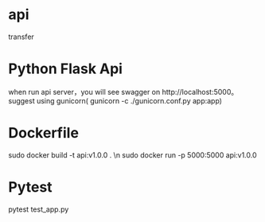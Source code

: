 # api
transfer
# Python Flask Api
when run api server，you will see swagger on http://localhost:5000。
suggest using gunicorn( gunicorn -c ./gunicorn.conf.py app:app)
# Dockerfile
sudo docker build -t api:v1.0.0 . \n
sudo docker run -p 5000:5000 api:v1.0.0
# Pytest
pytest test_app.py
